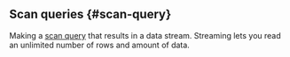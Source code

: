## Scan queries {#scan-query}

Making a [scan query](../../../../../concepts/scan_query.md) that results in a data stream. Streaming lets you read an unlimited number of rows and amount of data.

